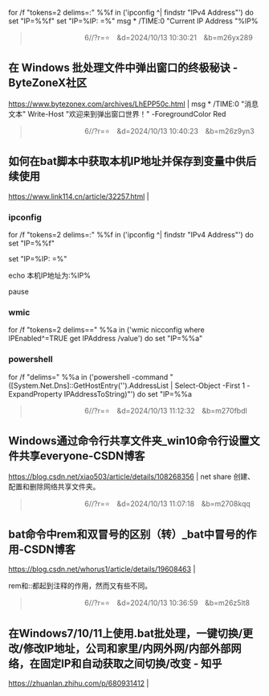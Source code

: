 for /f "tokens=2 delims=:" %%f in ('ipconfig ^| findstr "IPv4 Address"') do set "IP=%%f"
set "IP=%IP: =%"
msg * /TIME:0 "Current IP Address "%IP%

>　　　　　　　　6//?r=⭐　&d=2024/10/13 10:30:21　&b=m26yx289
## 在 Windows 批处理文件中弹出窗口的终极秘诀 - ByteZoneX社区
https://www.bytezonex.com/archives/LhEPP50c.html
|
msg * /TIME:0 "消息文本"
Write-Host "欢迎来到弹出窗口世界！" -ForegroundColor Red

>　　　　　　　　6//?r=⭐　&d=2024/10/13 10:40:23　&b=m26z9yn3
## 如何在bat脚本中获取本机IP地址并保存到变量中供后续使用
https://www.link114.cn/article/32257.html
|
### ipconfig
for /f "tokens=2 delims=:" %%f in ('ipconfig ^| findstr "IPv4 Address"') do set "IP=%%f"

set "IP=%IP: =%"

echo 本机IP地址为:%IP%

pause

### wmic
for /f "tokens=2 delims==" %%a in ('wmic nicconfig where IPEnabled^=TRUE get IPAddress /value') do set "IP=%%a"

### powershell
for /f "delims=" %%a in ('powershell -command "([System.Net.Dns]::GetHostEntry('').AddressList | Select-Object -First 1 -ExpandProperty IPAddressToString)"') do set "IP=%%a

>　　　　　　　　6//?r=⭐　&d=2024/10/13 11:12:32　&b=m270fbdl
## Windows通过命令行共享文件夹_win10命令行设置文件共享everyone-CSDN博客
https://blog.csdn.net/xiao503/article/details/108268356
|
net share
创建、配置和删除网络共享文件夹。

>　　　　　　　　6//?r=⭐　&d=2024/10/13 11:07:18　&b=m2708kqq
## bat命令中rem和双冒号的区别（转）_bat中冒号的作用-CSDN博客
https://blog.csdn.net/whorus1/article/details/19608463
|

rem和::都起到注释的作用，然而又有些不同。

>　　　　　　　　6//?r=⭐　&d=2024/10/13 10:36:59　&b=m26z5lt8
## 在Windows7/10/11上使用.bat批处理，一键切换/更改/修改IP地址，公司和家里/内网外网/内部外部网络，在固定IP和自动获取之间切换/改变 - 知乎
https://zhuanlan.zhihu.com/p/680931412
|
